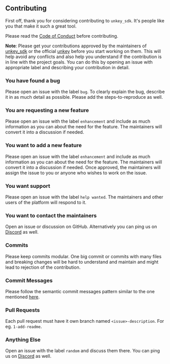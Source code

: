 ## Contributing

First off, thank you for considering contributing to `unkey_sdk`. It's people like you that make it such a great tool.

Please read the [Code of Conduct](CODE_OF_CONDUCT.md) before contributing.

**Note**: Please get your contributions approved by the maintainers of [unkey_sdk](https://github.com/jonxslays/unkey_sdk) or the official [unkey](https://github.com/unkeyed/unkey/) before you start working on them. This will help avoid any conflicts and also help you understand if the contribution is in line with the project goals. You can do this by opening an issue with appropriate label and describing your contribution in detail.

### You have found a bug

Please open an issue with the label `bug`. To clearly explain the bug, describe it in as much detail as possible. Please add the steps-to-reproduce as well.

### You are requesting a new feature

Please open an issue with the label `enhancement` and include as much information as you can about the need for the feature. The maintainers will convert it into a discussion if needed.

### You want to add a new feature

Please open an issue with the label `enhancement` and include as much information as you can about the need for the feature. The maintainers will convert it into a discussion if needed. Once approved, the maintainers will assign the issue to you or anyone who wishes to work on the issue.

### You want support

Please open an issue with the label `help wanted`. The maintainers and other users of the platform will respond to it.

### You want to contact the maintainers

Open an issue or discussion on GitHub. Alternatively you can ping us on [Discord](https://unkey.dev/discord) as well.

### Commits

Please keep commits modular. One big commit or commits with many files and breaking changes will be hard to understand and maintain and might lead to rejection of the contribution.

### Commit Messages

Please follow the semantic commit messages pattern similar to the one mentioned [here](https://gist.github.com/joshbuchea/6f47e86d2510bce28f8e7f42ae84c716).

### Pull Requests
Each pull request must have it own branch named `<issue>-description`. For eg. `1-add-readme`.

### Anything Else

Open an issue with the label `random` and discuss them there. You can ping us on [Discord](https://unkey.dev/discord) as well.



